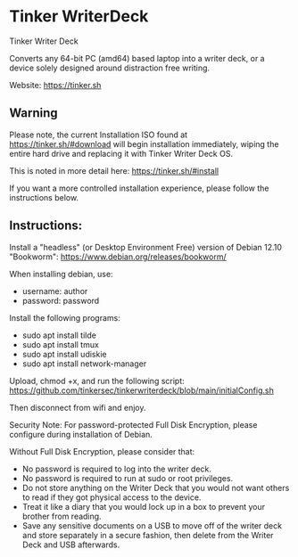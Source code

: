 # Tinker WriterDeck

Tinker Writer Deck

Converts any 64-bit PC (amd64) based laptop into a writer deck, or a device solely designed around distraction free writing.

Website: https://tinker.sh

## Warning

Please note, the current Installation ISO found at https://tinker.sh/#download will begin installation immediately, wiping the entire hard drive and replacing it with Tinker Writer Deck OS.

This is noted in more detail here: https://tinker.sh/#install

If you want a more controlled installation experience, please follow the instructions below.

## Instructions:

Install a "headless" (or Desktop Environment Free) version of Debian 12.10 "Bookworm": https://www.debian.org/releases/bookworm/

When installing debian, use:
- username: author
- password: password

Install the following programs:
- sudo apt install tilde
- sudo apt install tmux
- sudo apt install udiskie
- sudo apt install network-manager

Upload, chmod +x, and run the following script:
https://github.com/tinkersec/tinkerwriterdeck/blob/main/initialConfig.sh

Then disconnect from wifi and enjoy.

Security Note: For password-protected Full Disk Encryption, please configure during installation of Debian.

Without Full Disk Encryption, please consider that:
- No password is required to log into the writer deck.
- No password is required to run at sudo or root privileges.
- Do not store anything on the Writer Deck that you would not want others to read if they got physical access to the device.
- Treat it like a diary that you would lock up in a box to prevent your brother from reading.
- Save any sensitive documents on a USB to move off of the writer deck and store separately in a secure fashion, then delete from the Writer Deck and USB afterwards.
